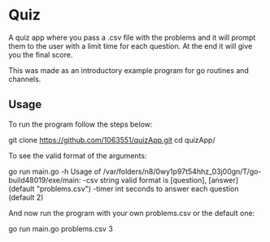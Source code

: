 # Quiz
A quiz app where you pass a .csv file with the problems and it will prompt them to the user with a limit time for each question. At the end it will give you the final score.

This was made as an introductory example program for go routines and channels.

## Usage
To run the program follow the steps below:

git clone https://github.com/1063551/quizApp.git
cd quizApp/

To see the valid format of the arguments:

go run main.go -h
Usage of /var/folders/n8/0wy1p97t54hhz_03j00gn/T/go-build48019/exe/main:
  -csv string
    	valid format is [question], [answer] (default "problems.csv")
  -timer int
    	seconds to answer each question (default 2)

And now run the program with your own problems.csv or the default one:

go run main.go problems.csv 3
